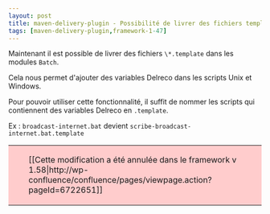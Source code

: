 ```yaml
---
layout: post
title: maven-delivery-plugin - Possibilité de livrer des fichiers templates pour les modules Batch
tags: [maven-delivery-plugin,framework-1-47]
---
```

Maintenant il est possible de livrer des fichiers ```\*.template``` dans les modules ```Batch```.

Cela nous permet d'ajouter des variables Delreco dans les scripts Unix et Windows.

Pour pouvoir utiliser cette fonctionnalité, il suffit de nommer les scripts qui contiennent des variables Delreco en ```.template```.

Ex : ```broadcast-internet.bat``` devient ```scribe-broadcast-internet.bat.template```


<table style='background-color: #FFCCCC;'>
       <colgroup><col width='24'><col></colgroup>
         <tr>
           <td valign='top'><img src='attachments/forbidden.gif' width='16' height='16' align='absmiddle' alt='' border='0'></td>
           <td><p>
[[Cette modification a été annulée dans le framework v 1.58|http://wp-confluence/confluence/pages/viewpage.action?pageId=6722651]]
</p></td>
          </tr>
</table>

